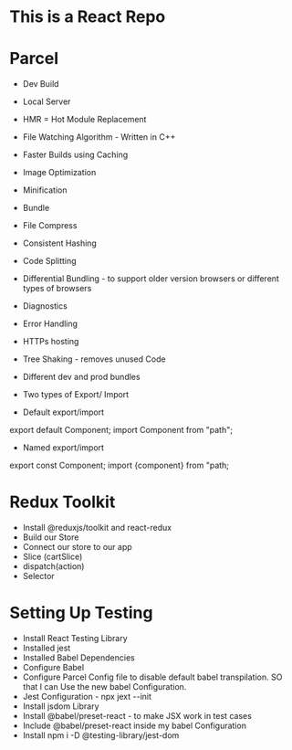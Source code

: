 # This is a React Repo

# Parcel

- Dev Build
- Local Server
- HMR = Hot Module Replacement
- File Watching Algorithm - Written in C++
- Faster Builds using Caching
- Image Optimization
- Minification
- Bundle
- File Compress
- Consistent Hashing
- Code Splitting
- Differential Bundling - to support older version browsers or different types of browsers
- Diagnostics
- Error Handling
- HTTPs hosting
- Tree Shaking - removes unused Code
- Different dev and prod bundles

- Two types of Export/ Import

- Default export/import

export default Component;
import Component from "path";

- Named export/import

export const Component;
import {component} from "path;

# Redux Toolkit

- Install @reduxjs/toolkit and react-redux
- Build our Store
- Connect our store to our app
- Slice (cartSlice)
- dispatch(action)
- Selector

# Setting Up Testing

- Install React Testing Library
- Installed jest
- Installed Babel Dependencies
- Configure Babel
- Configure Parcel Config file to disable default babel transpilation. SO that I can Use the new babel Configuration.
- Jest Configuration - npx jext --init
- Install jsdom Library
- Install @babel/preset-react - to make JSX work in test cases
- Include @babel/preset-react inside my babel Configuration
- Install npm i -D @testing-library/jest-dom
